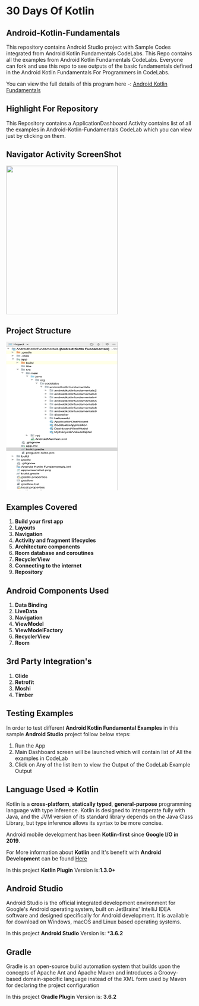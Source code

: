 # 30 Days Of Kotlin 

## Android-Kotlin-Fundamentals
This repository contains Android Studio project with Sample Codes integrated from Android Kotlin Fundamentals CodeLabs. This Repo contains all the examples from Android Kotlin Fundamentals CodeLabs. Everyone can fork and use this repo to see outputs of the basic fundamentals defined in the Android Kotlin Fundamentals For Programmers in CodeLabs.

You can view the full details of this program here -: [Android Kotlin Fundamentals](https://developer.android.com/courses/kotlin-android-fundamentals/overview?utm_source=week1&utm_medium=email&utm_campaign=30DaysOfKotlin&utm_term=Intermediate)

## Highlight For Repository
This Repository contains a ApplicationDashboard Activity contains list of all the examples in Android-Kotlin-Fundamentals CodeLab which you can view just by clicking on them. 

## Navigator Activity ScreenShot
<img src="images/project_structure.png" width="300" height="400"/>

## Project Structure
<img src="images/app_screen.png" width="300" height="400"/>


## Examples Covered
1. **Build your first app** 
2. **Layouts** 
3. **Navigation** 
4. **Activity and fragment lifecycles** 
5. **Architecture components**
6. **Room database and coroutines**  
7. **RecyclerView**
8. **Connecting to the internet**
9. **Repository**

## Android Components Used
1. **Data Binding**
2. **LiveData**
3. **Navigation**
4. **ViewModel**
5. **ViewModelFactory**
6. **RecyclerView**
7. **Room**

## 3rd Party Integration's
1. **Glide**
2. **Retrofit**
3. **Moshi**
4. **Timber**

## Testing Examples
In order to test different **Android Kotlin Fundamental Examples** in this sample **Android Studio** project follow below steps:
1. Run the App
2. Main Dashboard screen will be launched which will contain list of All the examples in CodeLab
3. Click on Any of the list item to view the Output of the CodeLab Example Output

## Language Used => Kotlin
Kotlin is a **cross-platform**, **statically typed**, **general-purpose** programming language with type inference. Kotlin is designed to interoperate fully with Java, and the JVM version of its standard library depends on the Java Class Library, but type inference allows its syntax to be more concise.

Android mobile development has been **Kotlin-first** since **Google I/O in 2019**.

For More information about **Kotlin** and It's benefit with **Android Development** can be found [Here](https://kotlinlang.org/docs/reference/android-overview.html)

In this project **Kotlin Plugin** Version is:**1.3.0+**

## Android Studio
Android Studio is the official integrated development environment for Google's Android operating system, built on JetBrains' IntelliJ IDEA software and designed specifically for Android development. It is available for download on Windows, macOS and Linux based operating systems. 

In this project **Android Studio** Version is: ***3.6.2**

## Gradle
Gradle is an open-source build automation system that builds upon the concepts of Apache Ant and Apache Maven and introduces a Groovy-based domain-specific language instead of the XML form used by Maven for declaring the project configuration

In this project **Gradle Plugin** Version is: **3.6.2**






